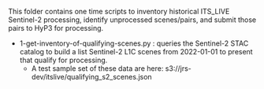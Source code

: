 This folder contains one time scripts to inventory historical ITS_LIVE Sentinel-2 processing, identify unprocessed scenes/pairs, and submit those pairs to HyP3 for processing.

- 1-get-inventory-of-qualifying-scenes.py : queries the Sentinel-2 STAC catalog to build a list Sentinel-2 L1C scenes from 2022-01-01 to present that qualify for processing.
  - A test sample set of these data are here: s3://jrs-dev/itslive/qualifying_s2_scenes.json
